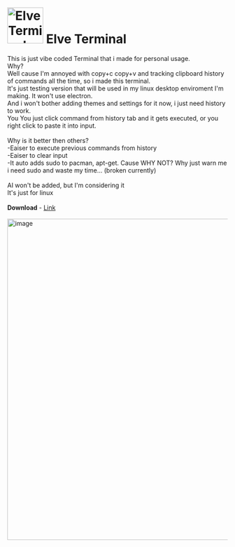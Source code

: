 # <img width="82" height="auto" alt="Elve Terminal EE" src="https://github.com/user-attachments/assets/b3ade798-01fe-4f30-96b2-aa524476716c" /> Elve Terminal
This is just vibe coded Terminal that i made for personal usage. <br>
Why?<br>
Well cause I'm annoyed with copy+c copy+v and tracking clipboard history of commands all the time,
so i made this terminal. <br> It's just testing version that will be used in my linux desktop enviroment I'm making.
It won't use electron. <br> And i won't bother adding themes and settings for it now, i just need history to work. <br>You 
You just click command from history tab and it gets executed, or you right click to paste it into input. <br> <br>
Why is it better then others?<br>
-Eaiser to execute previous commands from history<br>
-Eaiser to clear input<br>
-It auto adds sudo to pacman, apt-get. Cause WHY NOT? Why just warn me i need sudo and waste my time... (broken currently)<br><br>
AI won't be added, but I'm considering it
<br>
It's just for linux <br> <br>
**Download** - <a href="https://github.com/banekondic1996/Elve-Terminal/releases/tag/1.0">Link</a> <br><br>
<img width="1154" height="733" alt="image" src="https://github.com/user-attachments/assets/c444cbd5-c067-4058-b745-5c50df78143c" />

